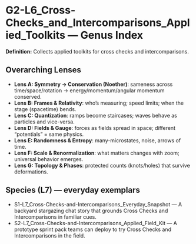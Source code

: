 # G2-L6_Cross-Checks_and_Intercomparisons_Applied_Toolkits — Genus Index
**Definition:** Collects applied toolkits for cross checks and intercomparisons.

## Overarching Lenses

- **Lens A: Symmetry -> Conservation (Noether)**: sameness across time/space/rotation → energy/momentum/angular momentum conserved.
- **Lens B: Frames & Relativity**: who’s measuring; speed limits; when the stage (spacetime) bends.
- **Lens C: Quantization**: ramps become staircases; waves behave as particles and vice-versa.
- **Lens D: Fields & Gauge**: forces as fields spread in space; different “potentials” = same physics.
- **Lens E: Randomness & Entropy**: many-microstates, noise, arrows of time.
- **Lens F: Scale & Renormalization**: what matters changes with zoom; universal behavior emerges.
- **Lens G: Topology & Phases**: protected counts (knots/holes) that survive deformations.

## Species (L7) — everyday exemplars
- S1-L7_Cross-Checks-and-Intercomparisons_Everyday_Snapshot — A backyard stargazing chat story that grounds Cross Checks and Intercomparisons in familiar cues.
- S2-L7_Cross-Checks-and-Intercomparisons_Applied_Field_Kit — A prototype sprint pack teams can deploy to try Cross Checks and Intercomparisons in the field.
